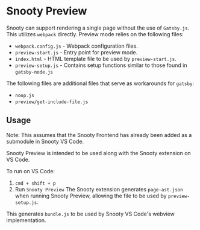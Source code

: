 # Snooty Preview

Snooty can support rendering a single page without the use of `Gatsby.js`. 
This utilizes `webpack` directly. Preview mode relies on the following files:

* `webpack.config.js` - Webpack configuration files.
* `preview-start.js` - Entry point for preview mode.
* `index.html` - HTML template file to be used by `preview-start.js`.
* `preview-setup.js` - Contains setup functions similar to those found in `gatsby-node.js`

The following files are additional files that serve as workarounds for `gatsby`:

* `noop.js`
* `preview/get-include-file.js`

## Usage

Note: This assumes that the Snooty Frontend has already been added as a submodule in Snooty VS Code.

Snooty Preview is intended to be used along with the Snooty extension on VS Code.

To run on VS Code:
1. `cmd + shift + p`
2. Run `Snooty Preview`
The Snooty extension generates `page-ast.json` when running Snooty Preview, allowing the file to be used by `preview-setup.js`.

This generates `bundle.js` to be used by Snooty VS Code's webview implementation.